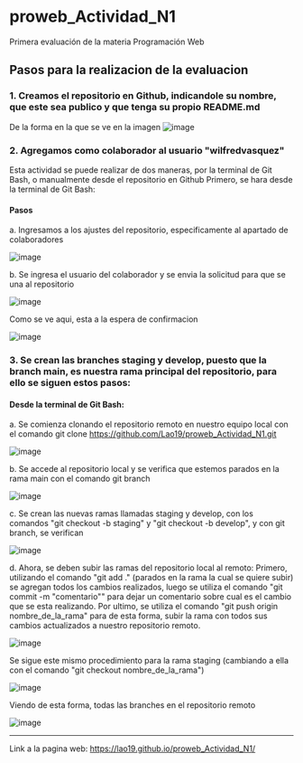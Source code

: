 # proweb_Actividad_N1
Primera evaluación de la materia Programación Web

## Pasos para la realizacion de la evaluacion

### 1. Creamos el repositorio en Github, indicandole su nombre, que este sea publico y que tenga su propio README.md

De la forma en la que se ve en la imagen 
![image](https://github.com/Lao19/proweb_Actividad_N1/assets/126922271/248b2487-f1c2-4827-ad7a-0a8254e1bd89)


### 2. Agregamos como colaborador al usuario "wilfredvasquez"

Esta actividad se puede realizar de dos maneras, por la terminal de Git Bash, o manualmente desde el repositorio en Github
Primero, se hara desde la terminal de Git Bash:

#### Pasos

a. Ingresamos a los ajustes del repositorio, especificamente al apartado de colaboradores

![image](https://github.com/Lao19/proweb_Actividad_N1/assets/126922271/4ada7a48-b2c7-40ac-a567-ddab4c163f84)

b. Se ingresa el usuario del colaborador y se envia la solicitud para que se una al repositorio

![image](https://github.com/Lao19/proweb_Actividad_N1/assets/126922271/54f95041-2f43-48ac-b6e1-4ed6a705d0c9)

Como se ve aqui, esta a la espera de confirmacion

![image](https://github.com/Lao19/proweb_Actividad_N1/assets/126922271/5baa1011-7c07-449e-b54e-74b2c82ed7f1)



### 3. Se crean las branches staging y develop, puesto que la branch main, es nuestra rama principal del repositorio, para ello se siguen estos pasos:

#### Desde la terminal de Git Bash:

a. Se comienza clonando el repositorio remoto en nuestro equipo local con el comando git clone https://github.com/Lao19/proweb_Actividad_N1.git

![image](https://github.com/Lao19/proweb_Actividad_N1/assets/126922271/4537f2be-1696-44a6-84c9-dd9b0e092f4b)

b. Se accede al repositorio local y se verifica que estemos parados en la rama main con el comando git branch

![image](https://github.com/Lao19/proweb_Actividad_N1/assets/126922271/e351dc93-4c4c-45c2-b4f1-084700d94527)

c. Se crean las nuevas ramas llamadas staging y develop, con los comandos "git checkout -b staging" y "git checkout -b develop", y con 
git branch, se verifican

![image](https://github.com/Lao19/proweb_Actividad_N1/assets/126922271/727fc9d7-4339-4989-879f-f410fb134c1f)

d. Ahora, se deben subir las ramas del repositorio local al remoto:
Primero, utilizando el comando "git add ." (parados en la rama la cual se quiere subir) se agregan todos los cambios realizados, luego se utiliza el comando "git commit -m "comentario"" 
para dejar un comentario sobre cual es el cambio que se esta realizando. Por ultimo, se utiliza el comando "git push origin nombre_de_la_rama" para de esta forma, subir la rama con 
todos sus cambios actualizados a nuestro repositorio remoto.

![image](https://github.com/Lao19/proweb_Actividad_N1/assets/126922271/b3105105-70a3-4c86-aaed-c8323cca0a39)

Se sigue este mismo procedimiento para la rama staging (cambiando a ella con el comando "git checkout nombre_de_la_rama")

![image](https://github.com/Lao19/proweb_Actividad_N1/assets/126922271/ed16e7f0-cbd7-4ade-abb3-222fa69b19b0)

Viendo de esta forma, todas las branches en el repositorio remoto

![image](https://github.com/Lao19/proweb_Actividad_N1/assets/126922271/aceea4cb-6ccb-4ced-96c4-0161ce60e069)




--------------------------------------------------------------------------------------------------------------------------------------------------------------------------------------------------
Link a la pagina web: https://lao19.github.io/proweb_Actividad_N1/

